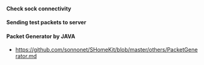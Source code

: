 #### Check sock connectivity 
#### Sending test packets to server
#### Packet Generator by JAVA
 - https://github.com/sonnonet/SHomeKit/blob/master/others/PacketGenerator.md
